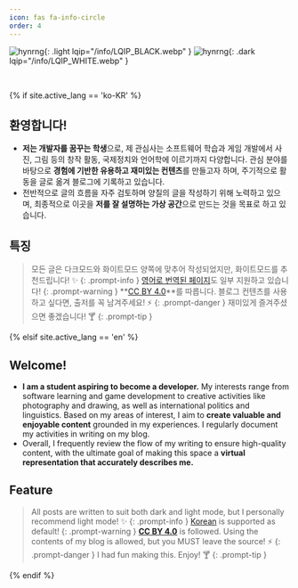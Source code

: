 ```yaml
---
icon: fas fa-info-circle
order: 4
---
```


<!-- fas fa-info-circle -->

![hynrng](/info/hynrng_black.webp){: .light lqip="/info/LQIP_BLACK.webp" }
![hynrng](/info/hynrng_white.webp){: .dark lqip="/info/LQIP_WHITE.webp" }

<br>

{% if site.active_lang == 'ko-KR' %}

## **환영합니다!**

- **저는 개발자를 꿈꾸는 학생**으로, 제 관심사는 소프트웨어 학습과 게임 개발에서 사진, 그림 등의 창작 활동, 국제정치와 언어학에 이르기까지 다양합니다. 관심 분야를 바탕으로 **경험에 기반한 유용하고 재미있는 컨텐츠**를 만들고자 하며, 주기적으로 활동을 글로 옮겨 블로그에 기록하고 있습니다.
- 전반적으로 글의 흐름을 자주 검토하며 양질의 글을 작성하기 위해 노력하고 있으며, 최종적으로 이곳을 **저를 잘 설명하는 가상 공간**으로 만드는 것을 목표로 하고 있습니다.

## **특징**

> 모든 글은 다크모드와 화이트모드 양쪽에 맞추어 작성되었지만, 화이트모드를 추천드립니다! ✨
{: .prompt-info }
> [영어로 번역된 페이지](https://hynrng.github.io/en/)도 일부 지원하고 있습니다!
{: .prompt-warning }
> **[CC BY 4.0](https://creativecommons.org/licenses/by/4.0/deed.ko)**를 따릅니다. 블로그 컨텐츠를 사용하고 싶다면, 출저를 꼭 남겨주세요! ⚡
{: .prompt-danger }
> 재미있게 즐겨주셨으면 좋겠습니다! 🍸
{: .prompt-tip }

{% elsif site.active_lang == 'en' %}

## **Welcome!**

- **I am a student aspiring to become a developer.** My interests range from software learning and game development to creative activities like photography and drawing, as well as international politics and linguistics. Based on my areas of interest, I aim to **create valuable and enjoyable content** grounded in my experiences. I regularly document my activities in writing on my blog.
- Overall, I frequently review the flow of my writing to ensure high-quality content, with the ultimate goal of making this space a **virtual representation that accurately describes me.**

## **Feature**

> All posts are written to suit both dark and light mode, but I personally recommend light mode! ✨
{: .prompt-info }
> [Korean](https://hynrng.github.io/) is supported as default!
{: .prompt-warning }
> **[CC BY 4.0](https://creativecommons.org/licenses/by/4.0/deed.ko)**  is followed. Using the contents of my blog is allowed, but you MUST leave the source! ⚡
{: .prompt-danger }
> I had fun making this. Enjoy! 🍸
{: .prompt-tip }

{% endif %}